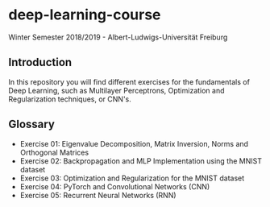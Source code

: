 # deep-learning-course
Winter Semester 2018/2019 - Albert-Ludwigs-Universität Freiburg

## Introduction

In this repository you will find different exercises for the fundamentals of Deep Learning, such as Multilayer Perceptrons, Optimization and Regularization techniques, or CNN's. 

## Glossary

- Exercise 01: Eigenvalue Decomposition, Matrix Inversion, Norms and Orthogonal Matrices
- Exercise 02: Backpropagation and MLP Implementation using the MNIST dataset
- Exercise 03: Optimization and Regularization for the MNIST dataset
- Exercise 04: PyTorch and Convolutional Networks (CNN)
- Exercise 05: Recurrent Neural Networks (RNN)
